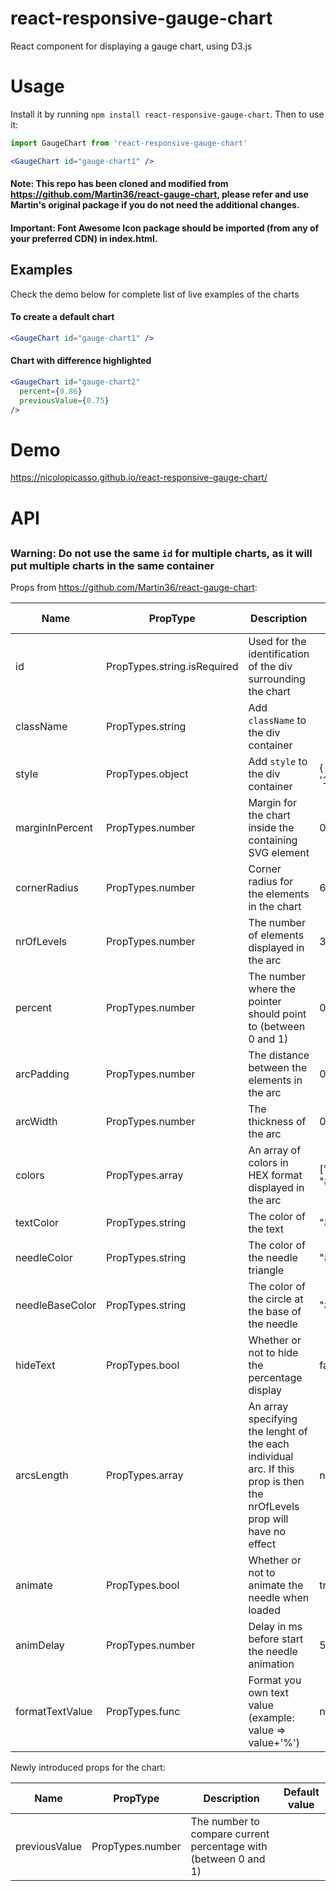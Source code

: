 # react-responsive-gauge-chart
React component for displaying a gauge chart, using D3.js

# Usage
Install it by running `npm install react-responsive-gauge-chart`. Then to use it:

```jsx
import GaugeChart from 'react-responsive-gauge-chart'

<GaugeChart id="gauge-chart1" />
```

#### Note: This repo has been cloned and modified from https://github.com/Martin36/react-gauge-chart, please refer and use Martin's original package if you do not need the additional changes.

#### Important: Font Awesome Icon package should be imported (from any of your preferred CDN) in index.html.

## Examples

Check the demo below for complete list of live examples of the charts

#### To create a default chart

```jsx
<GaugeChart id="gauge-chart1" />
```

#### Chart with difference highlighted 

```jsx
<GaugeChart id="gauge-chart2"
  percent={0.86}
  previousValue={0.75}
/>
```

# Demo
https://nicolopicasso.github.io/react-responsive-gauge-chart/

# API

## <GaugeChart />

### Warning: Do not use the same `id` for multiple charts, as it will put multiple charts in the same container

Props from https://github.com/Martin36/react-gauge-chart:

| Name            | PropType                    | Description                                                    | Default value          |
|-----------------|-----------------------------|----------------------------------------------------------------|------------------------|
| id              | PropTypes.string.isRequired | Used for the identification of the div surrounding the chart   |                        |
| className       | PropTypes.string            | Add `className` to the div container                           |                        |
| style           | PropTypes.object            | Add `style` to the div container                               | { width: '100%' }      |
| marginInPercent | PropTypes.number            | Margin for the chart inside the containing SVG element         | 0.05                   |
| cornerRadius    | PropTypes.number            | Corner radius for the elements in the chart                    | 6                      |
| nrOfLevels      | PropTypes.number            | The number of elements displayed in the arc                    | 3                      |
| percent         | PropTypes.number            | The number where the pointer should point to (between 0 and 1) | 0.4                    |
| arcPadding      | PropTypes.number            | The distance between the elements in the arc                   | 0.05                   |
| arcWidth        | PropTypes.number            | The thickness of the arc                                       | 0.2                    |
| colors          | PropTypes.array             | An array of colors in HEX format displayed in the arc          | ["#00FF00", "#FF0000"] |
| textColor       | PropTypes.string            | The color of the text                                          | "#FFFFFF"              |
| needleColor     | PropTypes.string            | The color of the needle triangle                               | "#464A4F"              |
| needleBaseColor | PropTypes.string            | The color of the circle at the base of the needle              | "#464A4F"              |
| hideText        | PropTypes.bool              | Whether or not to hide the percentage display                  | false                  |
| arcsLength      | PropTypes.array             | An array specifying the lenght of the each individual arc. If this prop is then the nrOfLevels prop will have no effect      | none                   |
| animate         | PropTypes.bool              | Whether or not to animate the needle when loaded               | true                   |
| animDelay       | PropTypes.number            | Delay in ms before start the needle animation                  | 500                    |
| formatTextValue | PropTypes.func              | Format you own text value (example: value => value+'%')        | null                   |

Newly introduced props for the chart:

| Name            | PropType                    | Description                                                    | Default value          |
|-----------------|-----------------------------|----------------------------------------------------------------|------------------------|
| previousValue   | PropTypes.number | The number to compare current percentage with (between 0 and 1)   |                        |
